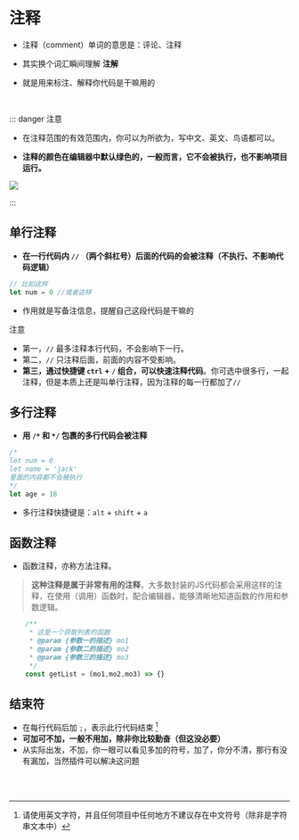 # 注释

- 注释（comment）单词的意思是：评论、注释

- 其实换个词汇瞬间理解  **注解** 

- 就是用来标注、解释你代码是干嘛用的

<br/>


::: danger <Badge type='warning'>注意</Badge>

- 在注释范围的有效范围内，你可以为所欲为，写中文、英文、鸟语都可以。

- **注释的颜色在编辑器中默认绿色的，一般而言，它不会被执行，也不影响项目运行。**

![](/notesPic/202403080305.png)

:::

## 单行注释



- **在一行代码内  `//` （两个斜杠号）后面的代码的会被注释（不执行、不影响代码逻辑）**

```javascript
// 比如这样
let num = 0 //或者这样
```

- 作用就是写备注信息，提醒自己这段代码是干嘛的


<Badge type='danger'>注意</Badge>

- 第一，`//` 最多注释本行代码，不会影响下一行。
- 第二，`//` 只注释后面，前面的内容不受影响。
- **第三，通过快捷键 `ctrl` + `/` 组合，可以快速注释代码**。你可选中很多行，一起注释，但是本质上还是叫单行注释，因为注释的每一行都加了`//`

## 多行注释

- **用 `/*` 和 `*/` 包裹的多行代码会被注释**

```javascript
/*
let num = 0
let name = 'jack'
里面的内容都不会被执行
*/
let age = 18
```
- 多行注释快捷键是：`alt` + `shift` + `a`

## 函数注释

- 函数注释，亦称方法注释。

> **这种注释是属于非常有用的注释**，大多数封装的JS代码都会采用这样的注释，在使用（调用）函数时，配合编辑器，能够清晰地知道函数的作用和参数逻辑。

```javascript
    /**
     * 这是一个获取列表的函数
     * @param {参数一的描述} mo1 
     * @param {参数二的描述} mo2 
     * @param {参数三的描述} mo3 
     */
    const getList = (mo1,mo2,mo3) => {}

```

## 结束符

- 在每行代码后加 `;`，表示此行代码结束 [^q1]  
- **可加可不加，一般不用加，除非你比较勤奋（但这没必要）**
- 从实际出发，不加，你一眼可以看见多加的符号，加了，你分不清，那行有没有漏加，当然插件可以解决这问题

<br/>

<br/>

[^q1]: 请使用英文字符，并且任何项目中任何地方不建议存在中文符号（除非是字符串文本中）